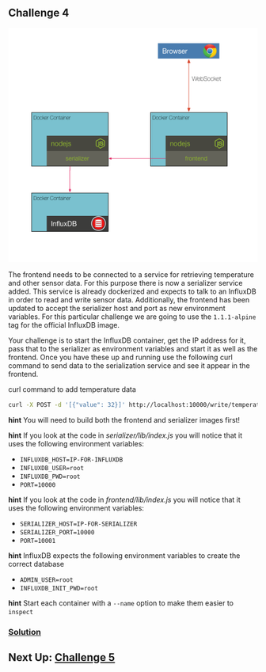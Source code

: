 ## Challenge 4

![image](../images/challenge4.png)

The frontend needs to be connected to a service for retrieving temperature and other sensor data. For this purpose there is now a serializer service added. This service is already dockerized and expects to talk to an InfluxDB in order to read and write sensor data. Additionally, the frontend has been updated to accept the serializer host and port as new environment variables. For this particular challenge we are going to use the `1.1.1-alpine` tag for the official InfluxDB image.

Your challenge is to start the InfluxDB container, get the IP address for it, pass that to the serializer as environment variables and start it as well as the frontend. Once you have these up and running use the following curl command to send data to the serialization service and see it appear in the frontend.

curl command to add temperature data
```sh
curl -X POST -d '[{"value": 32}]' http://localhost:10000/write/temperature  --header "Content-Type:application/json"
```

__hint__ You will need to build both the frontend and serializer images first!

__hint__ If you look at the code in _serializer/lib/index.js_ you will notice that it uses the following environment variables:

* `INFLUXDB_HOST=IP-FOR-INFLUXDB`
* `INFLUXDB_USER=root`
* `INFLUXDB_PWD=root`
* `PORT=10000`

__hint__ If you look at the code in _frontend/lib/index.js_ you will notice that it uses the following environment variables:

* `SERIALIZER_HOST=IP-FOR-SERIALIZER`
* `SERIALIZER_PORT=10000`
* `PORT=10001`

__hint__ InfluxDB expects the following environment variables to create the correct database

* `ADMIN_USER=root`
* `INFLUXDB_INIT_PWD=root`

__hint__ Start each container with a `--name` option to make them easier to `inspect`


### [Solution](./SOLUTION.md)


## Next Up: [Challenge 5](../challenge5/README.md)
